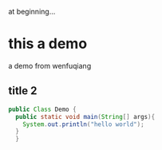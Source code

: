 at beginning... 

# this a demo
a demo from wenfuqiang

## title 2


```java
public Class Demo {
  public static void main(String[] args){
    System.out.println("hello world");
  }
  }
```
 
